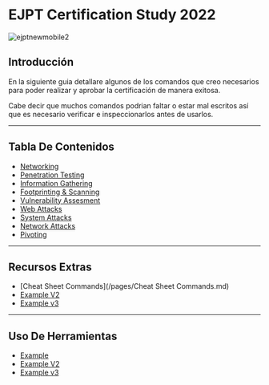 # EJPT Certification Study 2022

![ejptnewmobile2](https://user-images.githubusercontent.com/69023634/160257797-81630774-fe31-4ca2-bf92-2b391e4e8159.jpg)

## Introducción
En la siguiente guia detallare algunos de los comandos que creo necesarios para poder realizar y aprobar la certificación de manera exitosa.

Cabe decir que muchos comandos podrian faltar o estar mal escritos así que es necesario verificar e inspeccionarlos antes de usarlos.

---
## Tabla De Contenidos
- [Networking](/Paginas/Networking.md)
- [Penetration Testing](/Paginas/Penetration%20Testing.md)
- [Information Gathering](/Paginas/Information%20Gathering.md)
- [Footprinting & Scanning](/Paginas/Footprinting%20%26%20Scanning.md)
- [Vulnerability Assesment](/Paginas/Vulnerability%20Assesment.md)
- [Web Attacks](/Paginas/Web%20Attacks.md)
- [System Attacks](/Paginas/System%20Attacks.md)
- [Network Attacks](/Paginas/Network%20Attacks.md)
- [Pivoting](/Paginas/Pivoting.md)

---

## Recursos Extras
- [Cheat Sheet Commands](/pages/Cheat Sheet Commands.md)
- [Example V2](/pages/pentesting.md)
- [Example v3](/pages/info_gathering.md)

---

## Uso De Herramientas
- [Example](/pages/networking.md)
- [Example V2](/pages/pentesting.md)
- [Example v3](/pages/info_gathering.md)
